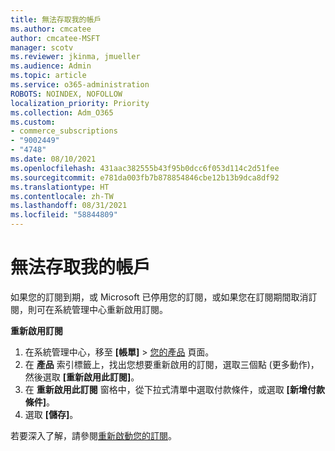 ```yaml
---
title: 無法存取我的帳戶
ms.author: cmcatee
author: cmcatee-MSFT
manager: scotv
ms.reviewer: jkinma, jmueller
ms.audience: Admin
ms.topic: article
ms.service: o365-administration
ROBOTS: NOINDEX, NOFOLLOW
localization_priority: Priority
ms.collection: Adm_O365
ms.custom:
- commerce_subscriptions
- "9002449"
- "4748"
ms.date: 08/10/2021
ms.openlocfilehash: 431aac382555b43f95b0dcc6f053d114c2d51fee
ms.sourcegitcommit: e781da003fb7b878854846cbe12b13b9dca8df92
ms.translationtype: HT
ms.contentlocale: zh-TW
ms.lasthandoff: 08/31/2021
ms.locfileid: "58844809"
---
```

# <a name="unable-to-access-my-account"></a>無法存取我的帳戶

如果您的訂閱到期，或 Microsoft 已停用您的訂閱，或如果您在訂閱期間取消訂閱，則可在系統管理中心重新啟用訂閱。

**重新啟用訂閱**

1. 在系統管理中心，移至 **[帳單]** > [您的產品](https://go.microsoft.com/fwlink/p/?linkid=842054) 頁面。
2. 在 **產品** 索引標籤上，找出您想要重新啟用的訂閱，選取三個點 (更多動作)，然後選取 **[重新啟用此訂閱]**。
3. 在 **重新啟用此訂閱** 窗格中，從下拉式清單中選取付款條件，或選取 **[新增付款條件]**。
4. 選取 **[儲存]**。

若要深入了解，請參閱[重新啟動您的訂閱](https://docs.microsoft.com/microsoft-365/commerce/subscriptions/reactivate-your-subscription)。